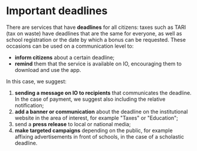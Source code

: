 # Important deadlines

There are services that have **deadlines** for all citizens: taxes such as TARI (tax on waste) have deadlines that are the same for everyone, as well as school registration or the date by which a bonus can be requested. These occasions can be used on a communication level to:

* **inform citizens** about a certain deadline;
* **remind** them that the service is available on IO, encouraging them to download and use the app.

In this case, we suggest:

1. **sending a message on IO to recipients** that communicates the deadline. In the case of payment, we suggest also including the relative notification;
2. **add a banner or communication** about the deadline on the institutional website in the area of interest, for example "Taxes" or "Education";
3. send a **press release** to local or national media;
4. **make targeted campaigns** depending on the public, for example affixing advertisements in front of schools, in the case of a scholastic deadline.